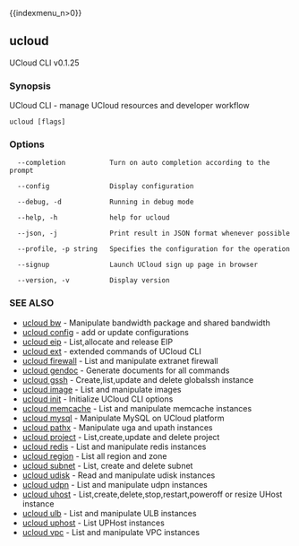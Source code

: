 {{indexmenu_n>0}}

## ucloud

UCloud CLI v0.1.25

### Synopsis

UCloud CLI - manage UCloud resources and developer workflow

```
ucloud [flags]
```

### Options

```
  --completion           Turn on auto completion according to the prompt 

  --config               Display configuration 

  --debug, -d            Running in debug mode 

  --help, -h             help for ucloud 

  --json, -j             Print result in JSON format whenever possible 

  --profile, -p string   Specifies the configuration for the operation 

  --signup               Launch UCloud sign up page in browser 

  --version, -v          Display version 

```

### SEE ALSO

* [ucloud bw](developer/cli/cmd/ucloud/bw)	 - Manipulate bandwidth package and shared bandwidth
* [ucloud config](developer/cli/cmd/ucloud/config)	 - add or update configurations
* [ucloud eip](developer/cli/cmd/ucloud/eip)	 - List,allocate and release EIP
* [ucloud ext](developer/cli/cmd/ucloud/ext)	 - extended commands of UCloud CLI
* [ucloud firewall](developer/cli/cmd/ucloud/firewall)	 - List and manipulate extranet firewall
* [ucloud gendoc](developer/cli/cmd/ucloud/gendoc)	 - Generate documents for all commands
* [ucloud gssh](developer/cli/cmd/ucloud/gssh)	 - Create,list,update and delete globalssh instance
* [ucloud image](developer/cli/cmd/ucloud/image)	 - List and manipulate images
* [ucloud init](developer/cli/cmd/ucloud/init)	 - Initialize UCloud CLI options
* [ucloud memcache](developer/cli/cmd/ucloud/memcache)	 - List and manipulate memcache instances
* [ucloud mysql](developer/cli/cmd/ucloud/mysql)	 - Manipulate MySQL on UCloud platform
* [ucloud pathx](developer/cli/cmd/ucloud/pathx)	 - Manipulate uga and upath instances
* [ucloud project](developer/cli/cmd/ucloud/project)	 - List,create,update and delete project
* [ucloud redis](developer/cli/cmd/ucloud/redis)	 - List and manipulate redis instances
* [ucloud region](developer/cli/cmd/ucloud/region)	 - List all region and zone
* [ucloud subnet](developer/cli/cmd/ucloud/subnet)	 - List, create and delete subnet
* [ucloud udisk](developer/cli/cmd/ucloud/udisk)	 - Read and manipulate udisk instances
* [ucloud udpn](developer/cli/cmd/ucloud/udpn)	 - List and manipulate udpn instances
* [ucloud uhost](developer/cli/cmd/ucloud/uhost)	 - List,create,delete,stop,restart,poweroff or resize UHost instance
* [ucloud ulb](developer/cli/cmd/ucloud/ulb)	 - List and manipulate ULB instances
* [ucloud uphost](developer/cli/cmd/ucloud/uphost)	 - List UPHost instances
* [ucloud vpc](developer/cli/cmd/ucloud/vpc)	 - List and manipulate VPC instances

